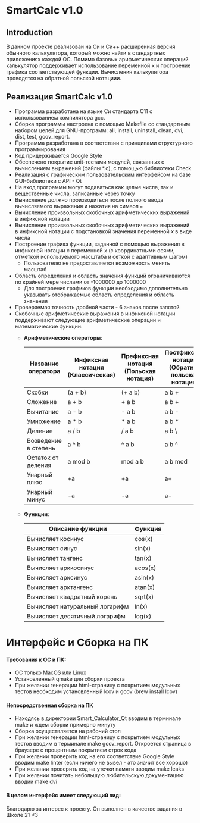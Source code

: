 # SmartCalc v1.0

## Introduction

В данном проекте реализован на Си и Си++ расширенная версия обычного калькулятора, который можно найти в стандартных приложениях каждой ОС. Помимо базовых арифметических операций калькулятор поддерживает использование переменной x и построение графика соответствующей функции. Вычисления калькулятора проводятся на обратной польской нотациии.


## Реализация SmartCalc v1.0

- Программа разработана на языке Си стандарта C11 с использованием компилятора gcc. 
- Сборка программы настроена с помощью Makefile со стандартным набором целей для GNU-программ: all, install, uninstall, clean, dvi, dist, test, gcov_report.
- Программа разработана в соответствии с принципами структурного программирования
- Код придерживается Google Style
- Обеспечено покрытие unit-тестами модулей, связанных с вычислением выражений (файлы *.c), с помощью библиотеки Check 
- Реализация с графическим пользовательским интерфейсом на базе GUI-библиотеки с API - Qt
- На вход программы могут подаваться как целые числа, так и вещественные числа, записанные через точку
- Вычисление должно производиться после полного ввода вычисляемого выражения и нажатия на символ `=`
- Вычисление произвольных скобочных арифметических выражений в инфиксной нотации
- Вычисление произвольных скобочных арифметических выражений в инфиксной нотации с подстановкой значения переменной _x_ в виде числа
- Построение графика функции, заданной с помощью выражения в инфиксной нотации с переменной _x_  (с координатными осями, отметкой используемого масштаба и сеткой с адаптивным шагом)
    - Пользователю не предоставляется возможность менять масштаб
- Область определения и область значения функций ограничиваются по крайней мере числами от -1000000 до 1000000
    - Для построения графиков функции необходимо дополнительно указывать отображаемые область определения и область значения
- Проверяемая точность дробной части - 6 знаков после запятой
- Скобочные арифметические выражения в инфиксной нотации поддерживают следующие арифметические операции и математические функции:
    - **Арифметические операторы**:

        | Название оператора | Инфиксная нотация <br /> (Классическая) | Префиксная нотация <br /> (Польская нотация) |  Постфиксная нотация <br /> (Обратная польская нотация) |
        | ------ | ------ | ------ | ------ |
        | Скобки | (a + b) | (+ a b) | a b + |
        | Сложение | a + b | + a b | a b + |
        | Вычитание | a - b | - a b | a b - |
        | Умножение | a * b | * a b | a b * |
        | Деление | a / b | / a b | a b \ |
        | Возведение в степень | a ^ b | ^ a b | a b ^ |
        | Остаток от деления | a mod b | mod a b | a b mod |
        | Унарный плюс | +a | +a | a+ |
        | Унарный минус | -a | -a | a- |
        

    - **Функции**:
  
        | Описание функции | Функция |   
        | ---------------- | ------- |  
        | Вычисляет косинус | cos(x) |   
        | Вычисляет синус | sin(x) |  
        | Вычисляет тангенс | tan(x) |  
        | Вычисляет арккосинус | acos(x) | 
        | Вычисляет арксинус | asin(x) | 
        | Вычисляет арктангенс | atan(x) |
        | Вычисляет квадратный корень | sqrt(x) |
        | Вычисляет натуральный логарифм | ln(x) | 
        | Вычисляет десятичный логарифм | log(x) |


# Интерфейс и Cборка на ПК

#### Требования к ОС и ПК:

- ОС только MacOS или Linux
- Установленный qmake для сборки проекта
- При желании генерации html-страницу с покрытием модульных тестов необходим установленный lcov и gcov (brew install lcov)

#### Непосредственная сборка на ПК

- Находясь в директории Smart_Calculator_Qt вводим в терминале make и ждем сборки примерно минуту
- Сборка осуществляется на рабочий стол
- При желании генерации html-страницу с покрытием модульных тестов вводим в терминале make gcov_report. Откроется страница в браузере с процентным покрытием строк кода
- При желании проверить код на его соответствие Google Style вводим make linter (если ничего не вывел - это значит все хорошо)
- При желании проверить код на утечки памяти вводим make leaks
- При желании почитать небольшую любительскую документацию вводии make dvi


#### В целом интерфейс имеет следующий вид:


[](img/1.png)


[](img/2.png)


[](img/3.png)




Благодарю за интерес к проекту. Он выполнен в качестве задания в Школе 21 <3

